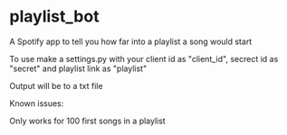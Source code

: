 # playlist_bot
A Spotify app to tell you how far into a playlist a song would start

To use make a settings.py with your client id as "client_id", secrect id as "secret" and playlist link as "playlist"

Output will be to a txt file

Known issues:

Only works for 100 first songs in a playlist